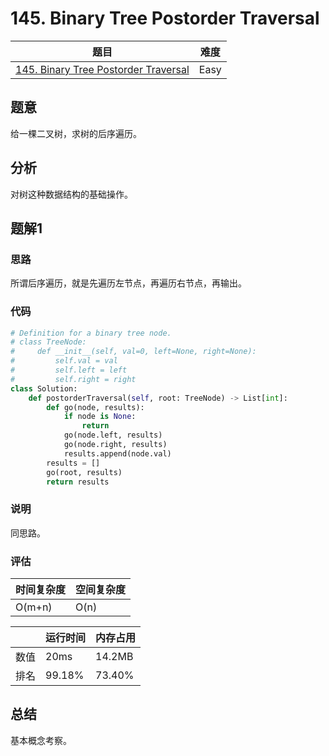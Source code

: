 # 145. Binary Tree Postorder Traversal

| 题目 | 难度 |
| ---- | ---- |
| [145. Binary Tree Postorder Traversal](https://leetcode.com/problems/binary-tree-postorder-traversal/) | Easy |

## 题意

给一棵二叉树，求树的后序遍历。

## 分析

对树这种数据结构的基础操作。

## 题解1

### 思路

所谓后序遍历，就是先遍历左节点，再遍历右节点，再输出。

### 代码

```python
# Definition for a binary tree node.
# class TreeNode:
#     def __init__(self, val=0, left=None, right=None):
#         self.val = val
#         self.left = left
#         self.right = right
class Solution:
    def postorderTraversal(self, root: TreeNode) -> List[int]:
        def go(node, results):
            if node is None:
                return
            go(node.left, results)
            go(node.right, results)
            results.append(node.val)
        results = []
        go(root, results)
        return results
```

### 说明

同思路。

### 评估

| 时间复杂度 | 空间复杂度 |
| ---- | ---- |
| O(m+n) | O(n) |

| | 运行时间 | 内存占用 |
| ---- | ---- | ---- |
| 数值 | 20ms | 14.2MB |
| 排名 | 99.18% | 73.40% |

## 总结

基本概念考察。
